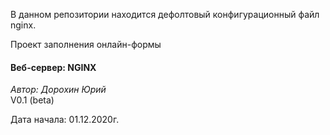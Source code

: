 В данном репозитории находится дефолтовый конфигурационный файл nginx.
<p>Проект заполнения онлайн-формы  </p>

<h4>Веб-сервер: NGINX</h4>

<p><em>Автор: Дорохин Юрий</em> <br />
V0.1 (beta)  </p>

<p>Дата начала: 01.12.2020г.  </p>